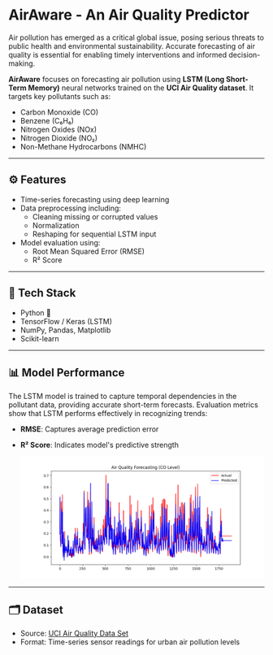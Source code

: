 # AirAware - An Air Quality Predictor

Air pollution has emerged as a critical global issue, posing serious threats to public health and environmental sustainability. Accurate forecasting of air quality is essential for enabling timely interventions and informed decision-making.

**AirAware** focuses on forecasting air pollution using **LSTM (Long Short-Term Memory)** neural networks trained on the **UCI Air Quality dataset**. It targets key pollutants such as:

- Carbon Monoxide (CO)
- Benzene (C₆H₆)
- Nitrogen Oxides (NOx)
- Nitrogen Dioxide (NO₂)
- Non-Methane Hydrocarbons (NMHC)

---

## ⚙️ Features

- Time-series forecasting using deep learning
- Data preprocessing including:
  - Cleaning missing or corrupted values
  - Normalization
  - Reshaping for sequential LSTM input
- Model evaluation using:
  - Root Mean Squared Error (RMSE)
  - R² Score

---

## 🧠 Tech Stack

- Python 🐍
- TensorFlow / Keras (LSTM)
- NumPy, Pandas, Matplotlib
- Scikit-learn

---

## 📊 Model Performance

The LSTM model is trained to capture temporal dependencies in the pollutant data, providing accurate short-term forecasts. Evaluation metrics show that LSTM performs effectively in recognizing trends:

- **RMSE**: Captures average prediction error
- **R² Score**: Indicates model's predictive strength

  ![Model Performance Visualization](Figure_1.png)

---

## 🗂️ Dataset

- Source: [UCI Air Quality Data Set](https://archive.ics.uci.edu/ml/datasets/Air+Quality)
- Format: Time-series sensor readings for urban air pollution levels
